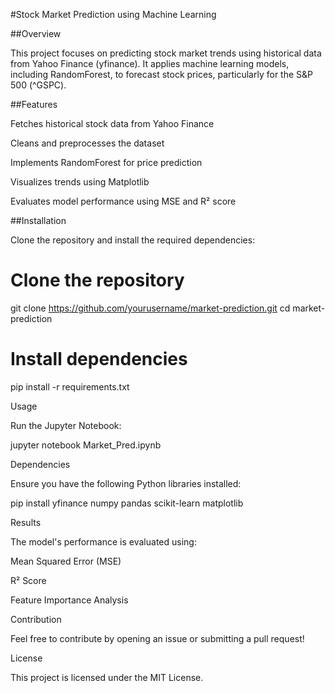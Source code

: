 #Stock Market Prediction using Machine Learning

##Overview

This project focuses on predicting stock market trends using historical data from Yahoo Finance (yfinance). It applies machine learning models, including RandomForest, to forecast stock prices, particularly for the S&P 500 (^GSPC).

##Features

Fetches historical stock data from Yahoo Finance

Cleans and preprocesses the dataset

Implements RandomForest for price prediction

Visualizes trends using Matplotlib

Evaluates model performance using MSE and R² score

##Installation

Clone the repository and install the required dependencies:

# Clone the repository
git clone https://github.com/yourusername/market-prediction.git
cd market-prediction

# Install dependencies
pip install -r requirements.txt

Usage

Run the Jupyter Notebook:

jupyter notebook Market_Pred.ipynb

Dependencies

Ensure you have the following Python libraries installed:

pip install yfinance numpy pandas scikit-learn matplotlib

Results

The model's performance is evaluated using:

Mean Squared Error (MSE)

R² Score

Feature Importance Analysis

Contribution

Feel free to contribute by opening an issue or submitting a pull request!

License

This project is licensed under the MIT License.
